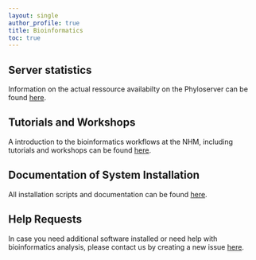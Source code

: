 ```yaml
---
layout: single
author_profile: true
title: Bioinformatics
toc: true
---
```

## Server statistics
 Information on the actual ressource availabilty on the Phyloserver can be found <a href="http://10.10.0.47:3000/d/rYdddlPW/node-exporter-simple?orgId=1&var-datasource=bd15b8fc-4086-423c-9fa4-06347c3756b6&var-job=node_exporter_centos&var-node=localhost%3A9100&var-diskdevices=[a-z]%2B|nvme[0-9]%2Bn[0-9]%2B|mmcblk[0-9]%2B&from=now-24h&to=now&refresh=1m&theme=light&kiosk" target="_blank">here</a>.

## Tutorials and Workshops
 A introduction to the bioinformatics workflows at the NHM, including tutorials and workshops can be found [here](https://github.com/nhmvienna/FirstSteps#firststeps).

## Documentation of System Installation

All installation scripts and documentation can be found [here](https://github.com/nhmvienna/PhyloserverInstallationDocs).

## Help Requests

In case you need additional software installed or need help with bioinformatics analysis, please contact us by creating a new issue [here](https://github.com/nhmvienna/BioinformaticsService).